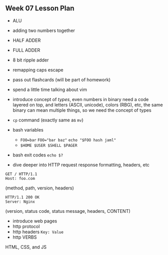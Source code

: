 ## Week 07 Lesson Plan

- ALU 
- adding two numbers together
- HALF ADDER
- FULL ADDER
- 8 bit ripple adder

- remapping caps escape
- pass out flashcards (will be part of homework)
- spend a little time talking about vim
- introduce concept of _types_, even numbers in binary need a code layered on top, and letters (ASCII, unicode), colors (RBG), etc, the same binary can mean multiple things, so we need the concept of types
- `cp` command (exactly same as `mv`)
- bash variables
  - `FOO=bar` `FOO="bar baz"` `echo "$FOO hash jaml"`
  - `$HOME $USER $SHELL $PAGER`
- bash exit codes `echo $?`
- dive deeper into HTTP request response formatting, headers, etc

```
GET / HTTP/1.1
Host: foo.com
```
(method, path, version, headers)

```
HTTP/1.1 200 OK
Server: Nginx
```
(version, status code, status message, headers, CONTENT)

- introduce web pages
- http protocol
- http headers `Key: Value`
- http VERBS

HTML, CSS, and JS

